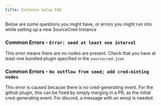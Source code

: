 ```yaml
---
title: Instance Setup FAQ
---
```


Below are some questions you might have, or errors you might run into while
setting up a new SourceCred Instance

### Common Errors - `Error: need at least one interval`

This error means there are no nodes are present. Check that you have 
at least one bundled plugin specified in the `sourcecred.json`

### Common Errors -  `No outflow from seed; add cred-minting nodes`

This error is caused because there is no cred-generating event. For the github plugin, this can be fixed by simply merging in a PR, as the initial cred-generating event. For discord, a message with an emoji is needed.